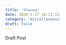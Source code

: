 ```yaml
---
title: 'จีจีพลอตทู'
date: 2020-5-17 16:21:13
category: 'miscellaneous'
draft: false
---
```


Draft Post
